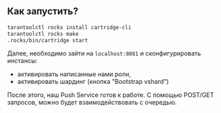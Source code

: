 ## Как запустить?

```bash
tarantoolctl rocks install cartridge-cli
tarantoolctl rocks make
.rocks/bin/cartridge start
```

Далее, необходимо зайти на `localhost:8081` и сконфигурировать инстансы:
- активировать написанные нами роли,
- активировать шардинг (кнопка "Bootstrap vshard")

После этого, наш Push Service готов к работе. С помощью POST/GET запросов, можно будет взаимодействовать
с очередью.